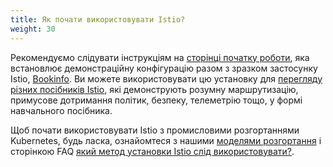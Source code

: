 ```yaml
---
title: Як почати використовувати Istio?
weight: 30
---
```


Рекомендуємо слідувати інструкціям на [сторінці початку роботи](/docs/setup/getting-started/), яка встановлює демонстраційну конфігурацію разом з зразком застосунку Istio, [Bookinfo](/docs/examples/bookinfo/). Ви можете використовувати цю установку для [перегляду різних посібників Istio](/docs/setup/getting-started/#next-steps), які демонструють розумну маршрутизацію, примусове дотримання політик, безпеку, телеметрію тощо, у формі навчального посібника.

Щоб почати використовувати Istio з промисловими розгортаннями Kubernetes, будь ласка, ознайомтеся з нашими [моделями розгортання](/docs/ops/deployment/deployment-models/) і сторінкою FAQ [який метод установки Istio слід використовувати?](/about/faq/#install-method-selection).
